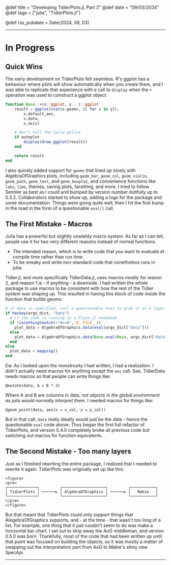 @def title = "Developing TidierPlots.jl, Part 2"
@def date = "09/03/2024"
@def tags = ["julia", "TidierPlots.jl"]

@def rss_pubdate = Date(2024, 09, 03)

---

# In Progress

## Quick Wins

The early development on TidierPlots felt seamless. R's ggplot has a behaviour where plots will show automatically when you create them, and I was able to
replicate that experience with a call to `display` when the `+` operation was used to construct a ggplot object:

```julia
function Base.:+(x::ggplot, y...)::ggplot
    result = ggplot(vcat(x.geoms, [i for i in y]),
        x.default_aes,
        x.data,
        x.axis)

    # don't tell the julia police
    if autoplot
        display(draw_ggplot(result))
    end

    return result
end
```

I also quickly added support for `geoms` that lined up nicely with AlgebraOfGraphics plots, including `geom_bar`, `geom_col`, `geom_violin`, `geom_path`, `geom_text`, and `geom_boxplot`,
and convenience functions like `labs`, `lims`, themes, saving plots, facetting, and more. I tried to follow SemVer as best as I could and bumped by version number dutifully up to 0.3.2.
Collaborators started to show up, adding a logo for the package and some documentation. Things were going quite well, then I hit the first bump in the road in the form of a questionable `eval()` call.

## The First Mistake - Macros

Julia has a powerful but slightly unwieldy macro system. As far as I can tell, people use it for two very different reasons instead of normal functions.

- The intended reason, which is to write code that you want to evaluate at compile time rather than run time.
- To be sneaky and write non-standard code that nonetheless runs in julia.

Tidier.jl, and more specifically TidierData.jl, uses macros mostly for reason 2, and reason 1 is - if anything - a downside. I had written the whole package to use macros to be consistent with how the rest of the Tidier
system was shaping up. This resulted in having this block of code inside the function that builds geoms:

```julia
# if data is specified, call a questionable eval to grab it as a layer
if haskey(args_dict, "data")
  # if the code is running in a Pluto.jl notebook
  if !isnothing(match(r"#==#", @__FILE__))
    plot_data = AlgebraOfGraphics.data(eval(args_dict["data"]))
  else
    plot_data = AlgebraOfGraphics.data(Base.eval(Main, args_dict["data"]))
  end
else
  plot_data = mapping()
end
```

Ew. As I looked upon the monstrosity I had written, I had a realization. I didn't actually need macros for anything except the `aes` call. See, TidierData needs macros so that people can write things like:

```
@mutate(data, A = B * 2)
```

Where A and B are columns in data, *not objects in the global environment as julia would normally interpret them*. I needed macros for things like:

```
@geom_point(data, aes(x = x_col, y = y_col))
```

But in that call, `data` really ideally would just be the data - hence the questionable `eval` code above. Thus began the first full refactor of TidierPlots, and version 0.4.0 completely broke all previous code but switching out macros for function equivalents.


## The Second Mistake - Too many layers

Just as I finished rewriting the entire package, I realized that I needed to rewrite it again. TidierPlots was originally set up like this:

~~~
<figure>
<pre>
┌─────────────┐         ┌───────────────────┐         ┌───────────┐
│ TidierPlots │ ──────► │ AlgebraOfGraphics │ ──────► │   Makie   │
└─────────────┘         └───────────────────┘         └───────────┘
</pre>
</figure>
~~~

But that meant that TidierPlots could only support things that AlegebraOfGraphics supports, and - at the time - that wasn't too long of a list. For example, one thing that
it just couldn't seem to do was make a horizontal bar chart. I set out to strip away the AoG middleman, and version 0.5.0 was born. Thankfully, most of the code that had been written up until that point was
focused on building the objects, so it was mostly a matter of swapping out the interpretation part from AoG to Makie's shiny new SpecApi.

---
